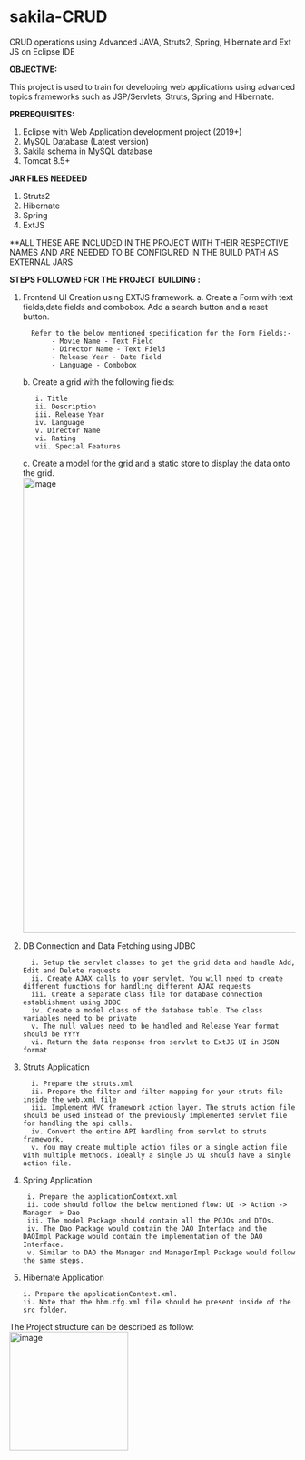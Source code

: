 # sakila-CRUD
CRUD operations using  Advanced JAVA, Struts2, Spring, Hibernate and Ext JS on Eclipse IDE

**OBJECTIVE:**

This project is used to train for developing web applications using advanced topics frameworks such as JSP/Servlets, Struts, Spring and Hibernate.

**PREREQUISITES:**
1. Eclipse with Web Application development project (2019+)
2. MySQL Database (Latest version)
3. Sakila schema in MySQL database
4. Tomcat 8.5+

**JAR FILES NEEDEED**

 1. Struts2
 2. Hibernate
 3. Spring
 4. ExtJS
 
 **ALL THESE ARE INCLUDED IN THE PROJECT WITH THEIR RESPECTIVE NAMES AND ARE NEEDED TO BE CONFIGURED IN THE BUILD PATH AS EXTERNAL JARS

**STEPS FOLLOWED FOR THE PROJECT BUILDING :**

1. Frontend UI Creation using EXTJS framework.
     a. Create a Form with text fields,date fields and combobox. Add a search button and a reset button. 
         
         Refer to the below mentioned specification for the Form Fields:-
              - Movie Name - Text Field
              - Director Name - Text Field
              - Release Year - Date Field
              - Language - Combobox
     b. Create a grid with the following fields:
     
          i. Title
          ii. Description
          iii. Release Year
          iv. Language
          v. Director Name
          vi. Rating
          vii. Special Features
          
    c. Create a model for the grid and a static store to display the data onto the grid.
    <img width="801" alt="image" src="https://user-images.githubusercontent.com/77729425/202121700-beae6387-bf0f-4874-979d-2bf99c42dc26.png">


 2. DB Connection and Data Fetching using JDBC
 
          i. Setup the servlet classes to get the grid data and handle Add, Edit and Delete requests
          ii. Create AJAX calls to your servlet. You will need to create different functions for handling different AJAX requests
          iii. Create a separate class file for database connection establishment using JDBC
          iv. Create a model class of the database table. The class variables need to be private
          v. The null values need to be handled and Release Year format should be YYYY
          vi. Return the data response from servlet to ExtJS UI in JSON format
   
 3. Struts Application
    
          i. Prepare the struts.xml 
          ii. Prepare the filter and filter mapping for your struts file inside the web.xml file
          iii. Implement MVC framework action layer. The struts action file should be used instead of the previously implemented servlet file for handling the api calls.
          iv. Convert the entire API handling from servlet to struts framework.
          v. You may create multiple action files or a single action file with multiple methods. Ideally a single JS UI should have a single action file.

 4. Spring Application
 
         i. Prepare the applicationContext.xml
         ii. code should follow the below mentioned flow: UI -> Action -> Manager -> Dao
         iii. The model Package should contain all the POJOs and DTOs.
         iv. The Dao Package would contain the DAO Interface and the DAOImpl Package would contain the implementation of the DAO Interface.
         v. Similar to DAO the Manager and ManagerImpl Package would follow the same steps.
    
  5. Hibernate Application
        
         i. Prepare the applicationContext.xml.
         ii. Note that the hbm.cfg.xml file should be present inside of the src folder.
         
 
 The Project structure can be described as follow:
<img width="209" alt="image" src="https://user-images.githubusercontent.com/77729425/202128740-2b60feae-453a-4fd0-9563-bba08ff13645.png">
